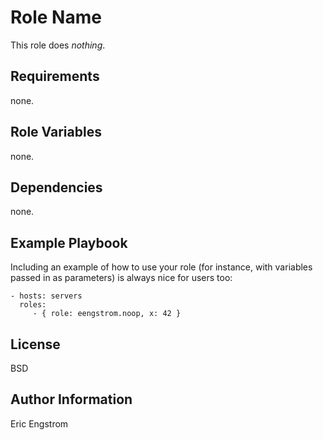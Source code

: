 Role Name
=========

This role does *nothing*.

Requirements
------------

none.

Role Variables
--------------

none.

Dependencies
------------

none.

Example Playbook
----------------

Including an example of how to use your role (for instance, with variables passed in as parameters) is always nice for users too:

    - hosts: servers
      roles:
         - { role: eengstrom.noop, x: 42 }

License
-------

BSD

Author Information
------------------

Eric Engstrom
